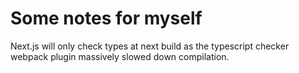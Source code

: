 # Some notes for myself

Next.js will only check types at next build as the typescript checker webpack plugin massively slowed down compilation.
